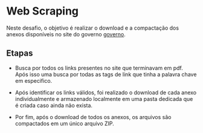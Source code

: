 # Web Scraping

Neste desafio, o objetivo é realizar o download e a compactação dos anexos disponíveis no site do governo [governo](https://www.gov.br/ans/pt-br/acesso-a-informacao/participacao-da-sociedade/atualizacao-do-rol-de-procedimentos).

## Etapas

- Busca por todos os links presentes no site que terminavam em pdf. Após isso uma busca por todas as tags de link que tinha a palavra chave em especifico.

- Após identificar os links válidos, foi realizado o download de cada anexo individualmente e armazenado localmente em uma pasta dedicada que é criada caso ainda não exista.

- Por fim, após o download de todos os anexos, os arquivos são compactados em um único arquivo ZIP.